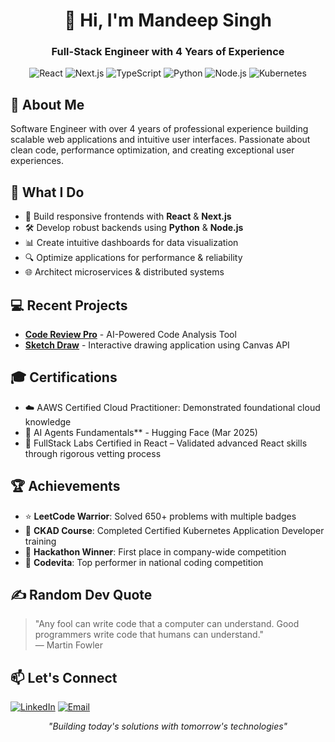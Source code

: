 <h1 align="center">👋 Hi, I'm Mandeep Singh</h1>
<h3 align="center">Full-Stack Engineer with 4 Years of Experience</h3>

<p align="center">
  <img src="https://img.shields.io/badge/React-20232A?style=for-the-badge&logo=react&logoColor=61DAFB" alt="React" />
  <img src="https://img.shields.io/badge/Next.js-000000?style=for-the-badge&logo=nextdotjs&logoColor=white" alt="Next.js" />
  <img src="https://img.shields.io/badge/TypeScript-007ACC?style=for-the-badge&logo=typescript&logoColor=white" alt="TypeScript" />
  <img src="https://img.shields.io/badge/Python-3776AB?style=for-the-badge&logo=python&logoColor=white" alt="Python" />
  <img src="https://img.shields.io/badge/Node.js-339933?style=for-the-badge&logo=nodedotjs&logoColor=white" alt="Node.js" />
  <img src="https://img.shields.io/badge/Kubernetes-326CE5?style=for-the-badge&logo=kubernetes&logoColor=white" alt="Kubernetes" />
</p>

## 🚀 About Me
Software Engineer with over 4 years of professional experience building scalable web applications and intuitive user interfaces. Passionate about clean code, performance optimization, and creating exceptional user experiences.

## 🔧 What I Do

- 🔮 Build responsive frontends with **React** & **Next.js**
- 🛠️ Develop robust backends using **Python** & **Node.js**
- 📊 Create intuitive dashboards for data visualization
- 🔍 Optimize applications for performance & reliability
- 🌐 Architect microservices & distributed systems

## 💻 Recent Projects
- **[Code Review Pro](https://github.com/mandeepsingh110696/Code-Review-Pro)** - AI-Powered Code Analysis Tool
- **[Sketch Draw](https://github.com/mandeepsingh110696/Sketch-Draw)** - Interactive drawing application using Canvas API


## 🎓 Certifications

- ☁️ AAWS Certified Cloud Practitioner: Demonstrated foundational cloud knowledge
- 📜 AI Agents Fundamentals** - Hugging Face (Mar 2025)
- 📜 FullStack Labs Certified in React – Validated advanced React skills through rigorous vetting process

## 🏆 Achievements

- ⭐ **LeetCode Warrior**: Solved 650+ problems with multiple badges
- 📜 **CKAD Course**: Completed Certified Kubernetes Application Developer training
- 🥇 **Hackathon Winner**: First place in company-wide competition
- 🏅 **Codevita**: Top performer in national coding competition

## ✍️ Random Dev Quote
<div>
  <blockquote>
    "Any fool can write code that a computer can understand. Good programmers write code that humans can understand."
    <br>— Martin Fowler
  </blockquote>
</div>

## 📫 Let's Connect

<p >
  <a href="https://linkedin.com/in/mandeep-singh-developer"><img src="https://img.shields.io/badge/LinkedIn-0077B5?style=for-the-badge&logo=linkedin&logoColor=white" alt="LinkedIn" /></a>
  <a href="mailto:mandeepsingh110696@gmail.com"><img src="https://img.shields.io/badge/Email-D14836?style=for-the-badge&logo=gmail&logoColor=white" alt="Email" /></a>
</p>

<p align="center">
  <i>"Building today's solutions with tomorrow's technologies"</i>
</p>
